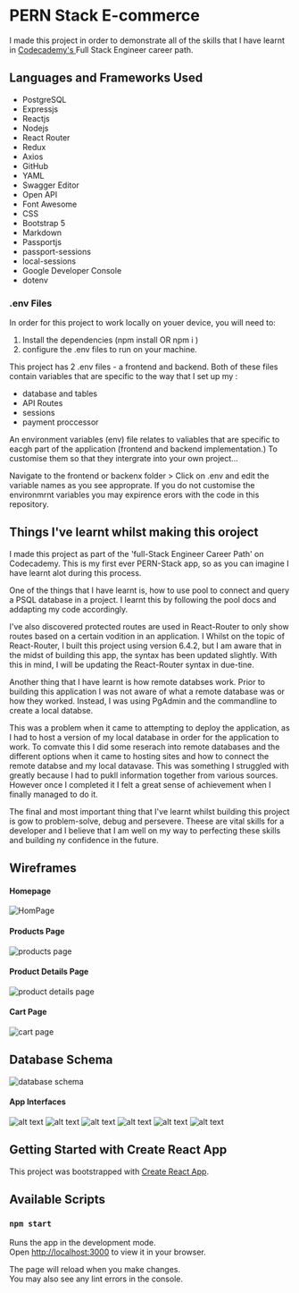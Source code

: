 # PERN Stack E-commerce

I made this project in order to demonstrate all of the skills that I have learnt in [Codecademy's ](https://www.codecademy.com) Full Stack Engineer career path.

## Languages and Frameworks Used

- PostgreSQL
- Expressjs
- Reactjs
- Nodejs
- React Router
- Redux
- Axios
- GitHub
- YAML
- Swagger Editor
- Open API
- Font Awesome
- CSS
- Bootstrap 5
- Markdown
- Passportjs
- passport-sessions
- local-sessions
- Google Developer Console
- dotenv

### .env Files

In order for this project to work locally on youer device, you will need to:

1. Install the dependencies (npm install OR npm i )
2. configure the .env files to run on your machine.

This project has 2 .env files - a frontend and backend. Both of these files contain variables that are specific to the way that I set up my :

- database and tables
- API Routes
- sessions
- payment proccessor

An environment variables (env) file relates to valiables that are specific to eacgh part of the application (frontend and backend implementation.) To customise them so that they intergrate into your own project...

Navigate to the frontend or backenx folder > Click on .env and edit the variable names as you see approprate. If you do not customise the environmrnt variables you may expirence erors with the code in this repository.

## Things I've learnt whilst making this oroject

I made this project as part of the 'full-Stack Engineer Career Path' on Codecademy. This is my first ever PERN-Stack app, so as you can imagine I have learnt alot during this process.

One of the things that I have learnt is, how to use pool to connect and query a PSQL database in a project. I learnt this by following the pool docs and addapting my code accordingly.

I've also discovered protected routes are used in React-Router to only show routes based on a certain vodition in an application. I Whilst on the topic of React-Router, I built this project using version 6.4.2, but I am aware that in the midst of building this app, the syntax has been updated slightly. With this in mind, I will be updating the React-Router syntax in due-tine.

Another thing that I have learnt is how remote databses work. Prior to building this application I was not aware of what a remote database was or how they worked. Instead, I was using PgAdmin and the commandline to create a local databse.

This was a problem when it came to attempting to deploy the application, as I had to host a version of my local database in order for the application to work. To comvate this I did some reserach into remote databases and the different options when it came to hosting sites and how to connect the remote databse and my local datavase. This was something I struggled with greatly because I had to pukll information together from various sources. However once I completed it I felt a great sense of achievement when I finally managed to do it.

The final and most important thing that I've learnt whilst building this project is gow to problem-solve, debug and persevere. Theese are vital skills for a developer and I believe that I am well on my way to perfecting these skills and building ny confidence in the future.

## Wireframes

#### Homepage

![HomPage](./Wireframes_and_schemas/Hompage.png)

#### Products Page

![products page ](.//Wireframes_and_schemas/Products_page.png)

#### Product Details Page

![product details  page ](.//Wireframes_and_schemas/Products_details.png)

#### Cart Page

![cart page ](./Wireframes_and_schemas/cart.png)

## Database Schema

![database schema](./Wireframes_and_schemas/schema.png)

#### App Interfaces

![alt text](./Images/Home.png)
![alt text](./Images/About.png)
![alt text](./Images/products.png)
![alt text](./Images/Orders.png)
![alt text](./Images/Login.png)
![alt text](./Images/Register.png)

## Getting Started with Create React App

This project was bootstrapped with [Create React App](https://github.com/facebook/create-react-app).

## Available Scripts

### `npm start`

Runs the app in the development mode.\
Open [http://localhost:3000](http://localhost:3000) to view it in your browser.

The page will reload when you make changes.\
You may also see any lint errors in the console.
